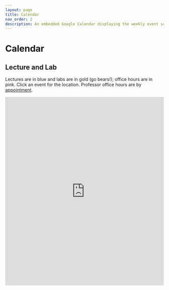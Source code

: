 ```yaml
---
layout: page
title: Calendar
nav_order: 2
description: An embedded Google Calendar displaying the weekly event schedule.
---
```


# Calendar

## Lecture and Lab

Lectures are in blue and labs are in gold (go bears!); office hours are in pink. Click an event for the location. Professor office hours are by [appointment](https://mi-suk.youcanbook.me/).

<iframe src="https://calendar.google.com/calendar/embed?src=berkeley.edu_j0pk33mc0fdtbmk84cfu999d6g%40group.calendar.google.com&color=%23AB8B00&mode=WEEK&title=%20&ctz=America%2FLos_Angeles&src=berkeley.edu_6alqks57s8fr5817tn08cn53gk%40group.calendar.google.com&color=%23060D5E&ctz=America%2FLos_Angeles&src=berkeley.edu_sv89st590ofq6ftk4buj7agi2g%40group.calendar.google.com&color=%230D7813&ctz=America%2FLos_Angeles" style="border: none; width: 100%; height: 600px;" frameborder="0" scrolling="no"></iframe>

